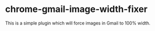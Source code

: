 # chrome-gmail-image-width-fixer
This is a simple plugin which will force images in Gmail to 100% width.
